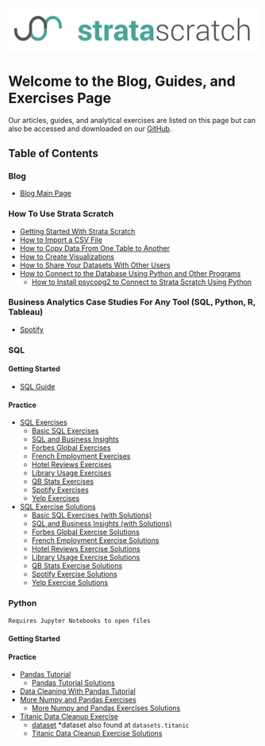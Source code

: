 [![strata scratch](assets/sslogo.jpg)](https://stratascratch.com)
# Welcome to the Blog, Guides, and Exercises Page

Our articles, guides, and analytical exercises are listed on this page but can also be accessed and downloaded on our [GitHub](https://github.com/stratascratch). 

## Table of Contents

### Blog
- [Blog Main Page](https://blog.stratascratch.com/)

### How To Use Strata Scratch

- [Getting Started With Strata Scratch](https://github.com/stratascratch/stratascratch.github.io/blob/master/guides/getting-started-with-stratascratch/getting-started-with-stratascratch.md)
- [How to Import a CSV File](https://github.com/stratascratch/stratascratch.github.io/blob/master/guides/how-to-import-csv-file/how-to-import-csv-file.md)
- [How to Copy Data From One Table to Another](https://github.com/stratascratch/stratascratch.github.io/blob/master/guides/how-to-copy-data-from-one-table-to-another/how-to-copy-data-from-one-table-to-another.md)
- [How to Create Visualizations](https://github.com/stratascratch/stratascratch.github.io/blob/master/guides/how-to-create-visualizations/how-to-create-visualizations.md)
- [How to Share Your Datasets With Other Users](https://github.com/stratascratch/stratascratch.github.io/blob/master/guides/how-to-share-your-datasets-with-other-users/how-to-share-your-datasets-with-other-users.md)
- [How to Connect to the Database Using Python and Other Programs](https://github.com/stratascratch/stratascratch.github.io/blob/master/guides/how-to-connect-to-the-database-using-python-and-other-programs/how-to-connect-to-the-database-using-python-and-other-programs.md)
  - [How to Install psycopg2 to Connect to Strata Scratch Using Python](https://github.com/stratascratch/stratascratch.github.io/blob/master/guides/how-to-connect-to-the-database-using-python-and-other-programs/how-to-install-psycopg2-to-connect-to-strata-scratch-using-python.md)

### Business Analytics Case Studies For Any Tool (SQL, Python, R, Tableau)
- [Spotify](https://github.com/stratascratch/stratascratch.github.io/tree/master/Data%20Analytics%20Case%20Studies/Spotify.md)

### SQL
#### Getting Started
- [SQL Guide](https://github.com/stratascratch/stratascratch.github.io/blob/master/guides/sql-guide/sql-guide.md)
#### Practice
- [SQL Exercises](https://github.com/stratascratch/stratascratch.github.io/tree/master/SQL%20Exercises)
  - [Basic SQL Exercises](https://github.com/stratascratch/stratascratch.github.io/blob/master/SQL%20Exercises/Exercises/basic-sql-exercises.md)
  - [SQL and Business Insights](https://github.com/stratascratch/stratascratch.github.io/blob/master/SQL%20Exercises/Exercises/sql-and-business-insights.md)
  - [Forbes Global Exercises](https://github.com/stratascratch/stratascratch.github.io/blob/master/SQL%20Exercises/Exercises/forbes-global-exercises.md)
  - [French Employment Exercises](https://github.com/stratascratch/stratascratch.github.io/blob/master/SQL%20Exercises/Exercises/french-employment-exercises.md)
  - [Hotel Reviews Exercises](https://github.com/stratascratch/stratascratch.github.io/blob/master/SQL%20Exercises/Exercises/hotel-reviews-exercises.md)
  - [Library Usage Exercises](https://github.com/stratascratch/stratascratch.github.io/blob/master/SQL%20Exercises/Exercises/library-usage-exercises.md)
  - [QB Stats Exercises](https://github.com/stratascratch/stratascratch.github.io/blob/master/SQL%20Exercises/Exercises/qbstats-1996-2016-exercises.md)
  - [Spotify Exercises](https://github.com/stratascratch/stratascratch.github.io/blob/master/SQL%20Exercises/Exercises/spotify-exercises.md)
  - [Yelp Exercises](https://github.com/stratascratch/stratascratch.github.io/blob/master/SQL%20Exercises/Exercises/yelp-exercises.md)
- [SQL Exercise Solutions](https://github.com/stratascratch/stratascratch.github.io/tree/master/SQL%20Exercises/Solutions)
  - [Basic SQL Exercises (with Solutions)](https://github.com/stratascratch/stratascratch.github.io/blob/master/SQL%20Exercises/Solutions/basic-sql-exercises-with-solutions.md)
  - [SQL and Business Insights (with Solutions)](https://github.com/stratascratch/stratascratch.github.io/blob/master/SQL%20Exercises/Solutions/sql-and-business-insights-with-solutions.md)
  - [Forbes Global Exercise Solutions](https://github.com/stratascratch/stratascratch.github.io/blob/master/SQL%20Exercises/Solutions/forbes-global-exercise-solutions.md)
  - [French Employment Exercise Solutions](https://github.com/stratascratch/stratascratch.github.io/blob/master/SQL%20Exercises/Solutions/french-employment-exercise-solutions.md)
  - [Hotel Reviews Exercise Solutions](https://github.com/stratascratch/stratascratch.github.io/blob/master/SQL%20Exercises/Solutions/hotel-reviews-exercise-solutions.md)
  - [Library Usage Exercise Solutions](https://github.com/stratascratch/stratascratch.github.io/blob/master/SQL%20Exercises/Solutions/library-usage-exercise-solutions.md)
  - [QB Stats Exercise Solutions](https://github.com/stratascratch/stratascratch.github.io/blob/master/SQL%20Exercises/Solutions/qbstats-1996-2016-exercise-solutions.md)
  - [Spotify Exercise Solutions](https://github.com/stratascratch/stratascratch.github.io/blob/master/SQL%20Exercises/Solutions/spotify-exercise-solutions.md)
  - [Yelp Exercise Solutions](https://github.com/stratascratch/stratascratch.github.io/blob/master/SQL%20Exercises/Solutions/yelp-exercise-solutions.md)

### Python 
`Requires Jupyter Notebooks to open files`
#### Getting Started

#### Practice
- [Pandas Tutorial](https://github.com/stratascratch/stratascratch.github.io/tree/master/Python%20Primer/Pandas%20Tutorial.ipynb) 
  - [Pandas Tutorial Solutions](https://github.com/stratascratch/stratascratch.github.io/tree/master/Python%20Primer/Pandas%20Tutorial%20Solutions.ipynb)
- [Data Cleaning With Pandas Tutorial](https://github.com/stratascratch/stratascratch.github.io/tree/master/Python%20Primer/Data%20Cleaning%20with%20Pandas%20Tutorial.ipynb)
- [More Numpy and Pandas Exercises](https://github.com/stratascratch/stratascratch.github.io/tree/master/Python%20Primer/More%20Numpy%20and%20Pandas%20Exercises.ipynb)
  - [More Numpy and Pandas Exercises Solutions](https://github.com/stratascratch/stratascratch.github.io/tree/master/Python%20Primer/More%20Numpy%20and%20Pandas%20Exercise%20Solutions.ipynb)
- [Titanic Data Cleanup Exercise](https://github.com/stratascratch/stratascratch.github.io/tree/master/Python%20Primer/Titanic%20Data%20Cleanup%20Exercise.ipynb)
  - [dataset](https://github.com/stratascratch/stratascratch.github.io/tree/master/Python%20Primer/titanic.csv) *dataset also found at `datasets.titanic`
  - [Titanic Data Cleanup Exercise Solutions](https://github.com/stratascratch/stratascratch.github.io/tree/master/Python%20Primer/Titanic%20Data%20Cleanup%20Exercise%20Solutions.ipynb)
